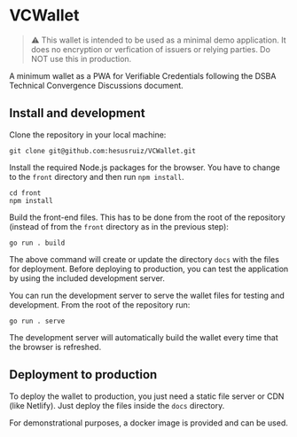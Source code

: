 # VCWallet

> :warning: This wallet is intended to be used as a minimal demo application. It does no encryption or verfication of issuers or relying parties. Do NOT use this in production.

A minimum wallet as a PWA for Verifiable Credentials following the DSBA Technical Convergence Discussions document. 


## Install and development

Clone the repository in your local machine:

```
git clone git@github.com:hesusruiz/VCWallet.git
```

Install the required Node.js packages for the browser. You have to change to the `front` directory and then run `npm install`.

```
cd front
npm install
```

Build the front-end files. This has to be done from the root of the repository (instead of from the `front` directory as in the previous step):

```
go run . build
```

The above command will create or update the directory `docs` with the files for deployment. Before deploying to production, you can test the application by using the included development server.

You can run the development server to serve the wallet files for testing and development. From the root of the repository run:

```
go run . serve
```

The development server will automatically build the wallet every time that the browser is refreshed.

## Deployment to production

To deploy the wallet to production, you just need a static file server or CDN (like Netlify). Just deploy the files inside the `docs` directory.

For demonstrational purposes, a docker image is provided and can be used.
